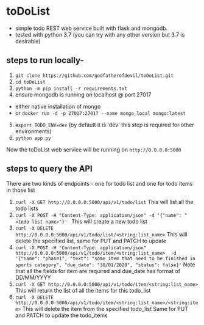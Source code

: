 # toDoList #
* simple todo REST web service built with flask and mongodb.
* tested with python 3.7 (you can try with any other version but 3.7 is desirable)
## steps to run locally-
1. `git clone https://github.com/godfatherofdevil/toDoList.git`
2. `cd toDoList`
3. `python -m pip install -r requirements.txt`
4. ensure mongodb is running on localhost @ port 27017
 * either native installation of mongo
 * or `docker run -d -p 27017:27017 --name mongo_local mongo:latest`
 5. `export TODO_ENV=dev` (by default it is 'dev' this step is required for other environments)
 6. `python app.py`
 
 Now the toDoList web service will be running on `http://0.0.0.0:5000`
 
 ## steps to query the API
 There are two kinds of endpoints - one for todo list and one for todo items in those list
 1. `curl -X GET http://0.0.0.0:5000/api/v1/todo/list` 
 This will list all the todo lists
 2. `curl -X POST -H "Content-Type: application/json" -d '{"name": "<todo list name>"}' `
 This will create a new todo list 
 3. `curl -X DELETE http://0.0.0.0:5000/api/v1/todo/list/<string:list_name>`
 This will delete the specified list, same for PUT and PATCH to update
 4. `curl -X POST -H "Content-Type: application/json" http://0.0.0.0:5000/api/v1/todo/item/<string:list_name> 
 -d '{"name": "phase1", "text": "some item that need to be finished in sports category", "due_date": "30/01/2020", "status": false}'`
 Note that all the fields for item are required and due_date has format of DD/MM/YYYY
 5. `curl -X GET http://0.0.0.0:5000/api/v1/todo/item/<string:list_name>`
 This will return the list of all the items for this todo_list
 6. `curl -X DELETE http://0.0.0.0:5000/api/v1/todo/item/<string:list_name>/<string:item>`
 This will delete the item from the specified todo_list
 Same for PUT and PATCH to update the todo_items

